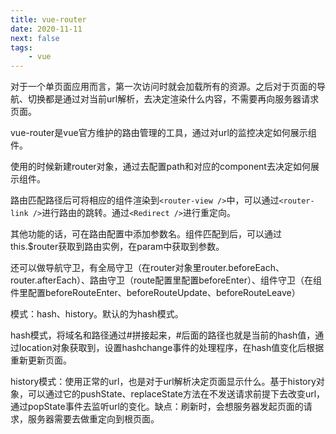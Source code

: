 ```yaml
---
title: vue-router
date: 2020-11-11
next: false
tags: 
    - vue
---
```


对于一个单页面应用而言，第一次访问时就会加载所有的资源。之后对于页面的导航、切换都是通过对当前url解析，去决定渲染什么内容，不需要再向服务器请求页面。

vue-router是vue官方维护的路由管理的工具，通过对url的监控决定如何展示组件。

使用的时候新建router对象，通过去配置path和对应的component去决定如何展示组件。

路由匹配路径后可将相应的组件渲染到`<router-view />`中，可以通过`<router-link />`进行路由的跳转。通过`<Redirect />`进行重定向。

其他功能的话，可在路由配置中添加参数名。组件匹配到后，可以通过this.$router获取到路由实例，在param中获取到参数。

还可以做导航守卫，有全局守卫（在router对象里router.beforeEach、router.afterEach）、路由守卫（route配置里配置beforeEnter）、组件守卫（在组件里配置beforeRouteEnter、beforeRouteUpdate、beforeRouteLeave）

模式：hash、history。默认的为hash模式。

hash模式，将域名和路径通过#拼接起来，#后面的路径也就是当前的hash值，通过location对象获取到，设置hashchange事件的处理程序，在hash值变化后根据重新更新页面。

history模式：使用正常的url，也是对于url解析决定页面显示什么。基于history对象，可以通过它的pushState、replaceState方法在不发送请求前提下去改变url，通过popState事件去监听url的变化。缺点：刷新时，会想服务器发起页面的请求，服务器需要去做重定向到根页面。